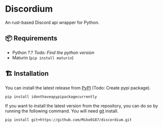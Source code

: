 # Discordium

An rust-based Discord api wrapper for Python.

## 📦 Requirements 

- Python ?.? *Todo: Find the python version*
- Maturin (`pip install maturin`)

## 🏗️ Installation

You can install the latest release from [PyPI](https://pypi.org) (Todo: Create pypi package).

```bash
pip install idonthaveapypipackagecurrently
```

If you want to install the latest version from the repository, you can do so by running the following command. You will need [git](https://git-scm.com/downloads) install.

```bash
pip install git+https://github.com/Miko0187/discordium.git
```
